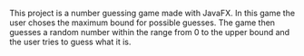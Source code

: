 This project is a number guessing game made with JavaFX.
In this game the user choses the maximum bound for possible guesses. 
The game then guesses a random number within the range from 0 to the upper bound 
and the user tries to guess what it is.
